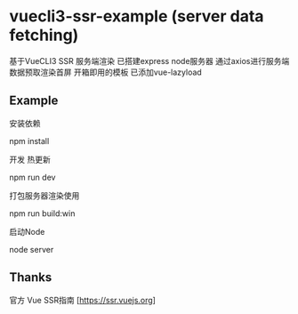 # vuecli3-ssr-example (server data fetching)

基于VueCLI3 SSR 服务端渲染 
已搭建express node服务器 通过axios进行服务端数据预取渲染首屏 
开箱即用的模板
已添加vue-lazyload

## Example

安装依赖

npm install

开发 热更新

npm run dev

打包服务器渲染使用

npm run build:win

启动Node

node server

## Thanks
官方 Vue SSR指南 [https://ssr.vuejs.org]
